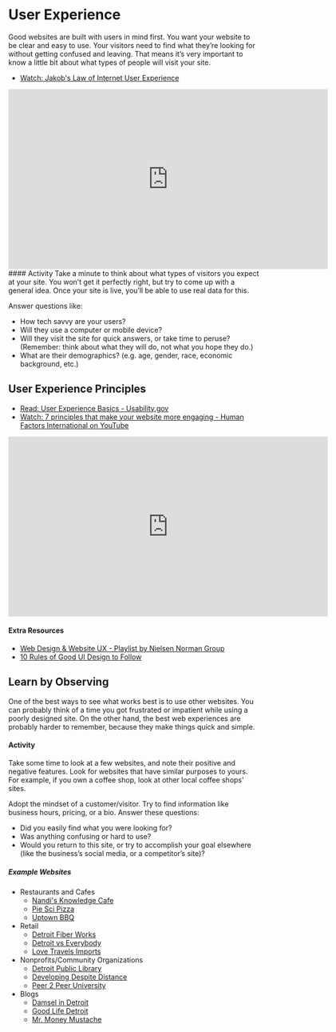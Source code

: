 # User Experience

Good websites are built with users in mind first. You want your website to be clear and easy to use. Your visitors need to find what they’re looking for without getting confused and leaving. That means it’s very important to know a little bit about what types of people will visit your site.
- <i class="fas fa-video"></i> [Watch: Jakob's Law of Internet User Experience](https://youtu.be/wzb4mK9DiHM)
<iframe width="640" height="360" src="https://www.youtube.com/embed/wzb4mK9DiHM" frameborder="0" allow="accelerometer; autoplay; encrypted-media; gyroscope; picture-in-picture" allowfullscreen></iframe>
#### Activity
Take a minute to think about what types of visitors you expect at your site. You won’t get it perfectly right, but try to come up with a general idea. Once your site is live, you’ll be able to use real data for this.

Answer questions like:
- How tech savvy are your users?
- Will they use a computer or mobile device?
- Will they visit the site for quick answers, or take time to peruse? (Remember: think about what they will do, not what you hope they do.)
- What are their demographics? (e.g. age, gender, race, economic background, etc.)

## User Experience Principles

- <i class="fab fa-readme"></i> [Read: User Experience Basics - Usability.gov](https://www.usability.gov/what-and-why/user-experience.html)
- <i class="fas fa-video"></i> [Watch: 7 principles that make your website more engaging - Human Factors International on YouTube](https://youtu.be/3J85SUZFXNM)
<iframe width="640" height="360" src="https://www.youtube.com/embed/3J85SUZFXNM" frameborder="0" allowfullscreen></iframe>

#### Extra Resources
- <i class="fas fa-video"></i> [Web Design & Website UX - Playlist by Nielsen Norman Group](https://www.youtube.com/playlist?list=PLJOFJ3Ok_idv9-t6zNdI_eWnfdr3Q7mvJ)
- <i class="fas fa-video"></i> [10 Rules of Good UI Design to Follow](https://www.youtube.com/watch?v=RFv53AxxQAo)

## Learn by Observing
One of the best ways to see what works best is to use other websites. You can probably think of a time you got frustrated or impatient while using a poorly designed site. On the other hand, the best web experiences are probably harder to remember, because they make things quick and simple.

#### Activity
Take some time to look at a few websites, and note their positive and negative features. Look for websites that have similar purposes to yours. For example, if you own a coffee shop, look at other local coffee shops' sites.

Adopt the mindset of a customer/visitor. Try to find information like business hours, pricing, or a bio. Answer these questions:
- Did you easily find what you were looking for?
- Was anything confusing or hard to use?
- Would you return to this site, or try to accomplish your goal elsewhere (like the business’s social media, or a competitor’s site)?

##### Example Websites
- Restaurants and Cafes
  - [Nandi's Knowledge Cafe](http://www.nandisknowledgecafe.com/)
  - [Pie Sci Pizza](https://piescipizza.com/)
  - [Uptown BBQ](https://uptownbbqdetroit.com/)
- Retail
  - [Detroit Fiber Works](https://www.detroitfiberworks.com/)
  - [Detroit vs Everybody](https://vseverybody.com/pages/homepage-2)
  - [Love Travels Imports](http://www.lovetravelsimports.com/)
- Nonprofits/Community Organizations
  - [Detroit Public Library](https://detroitpubliclibrary.org/)
  - [Developing Despite Distance](https://www.developingdespitedistance.org/)
  - [Peer 2 Peer University](https://www.p2pu.org/en/)
- Blogs
  - [Damsel in Detroit](http://www.damselindetroit.com/)
  - [Good Life Detroit](https://goodlifedetroit.com/)
  - [Mr. Money Mustache](https://www.mrmoneymustache.com/)
